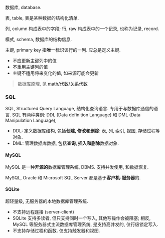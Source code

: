 数据库, database.

表, table, 表是某种数据的结构化清单. 

列, column 构成表中的字段; 行, raw 构成表中的一个记录, 也称为记录, record.

模式, schema, 数据库的结构信息.

主键, primary key 指**唯一**标识该行的一列. 应总是定义主键.  
- 不应更新主键列中的值
- 不重用主键列的值
- 主键不适用将来变化的值, 如来源可能会更新

> 数据库原理, 见 [math/代数/关系代数](obsidian://open?vault=Math&file=%E4%BB%A3%E6%95%B0%2F%E5%85%B3%E7%B3%BB%E4%BB%A3%E6%95%B0%2F%E6%A6%82%E5%BF%B5) 

### SQL

SQL, Structured Query Language, 结构化查询语言. 专用于与数据库通信的语言. SQL 有两种类别: DDL (Data definition Language) 和 DML (Data Manipulation Language), 
- DDL: 定义数据库结构, 包括**创建, 修改和删除**: 表, 列, 索引, 视图, 存储过程等对象.
- DML: 管理数据库数据, 包括**查询, 插入和删除**数据对象.

#### MySQL

MySQL 是一种**开源的**数据库管理系统, DBMS. 支持并发使用, 和数据恢复.

MySQL, Oracle 和 Microsoft SQL Server 都是基于**客户机-服务器**的.

#### SQLite

超轻量级, 无服务器的本地数据库管理系统. 

- 不支持远程连接 (server-client)
- SQLite 支持多读者, 但只支持同时一个写入, 其他写操作会被阻塞; 相反, MySQL 等服务器式主流数据库管理系统, 是支持高并发的, 仅行级锁定写入.
- 不支持存储过程和函数. 仅支持触发器和视图.